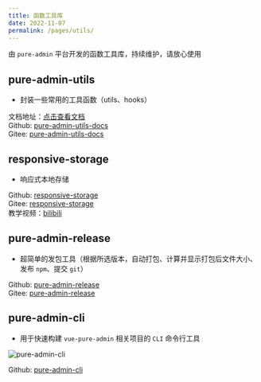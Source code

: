 ```yaml
---
title: 函数工具库
date: 2022-11-07
permalink: /pages/utils/
---
```


由 `pure-admin` 平台开发的函数工具库，持续维护，请放心使用

## pure-admin-utils

- 封装一些常用的工具函数（utils、hooks）

文档地址：[点击查看文档](https://pure-admin-utils.netlify.app)  
Github: [pure-admin-utils-docs](https://github.com/pure-admin/pure-admin-utils-docs)  
Gitee: [pure-admin-utils-docs](https://gitee.com/yiming_chang/pure-admin-utils-docs)

## responsive-storage

- 响应式本地存储

Github: [responsive-storage](https://github.com/xiaoxian521/responsive-storage)  
Gitee: [responsive-storage](https://gitee.com/yiming_chang/responsive-storage)  
教学视频：[bilibili](https://www.bilibili.com/video/BV1RT411u7fh/)

## pure-admin-release

- 超简单的发包工具（根据所选版本，自动打包、计算并显示打包后文件大小、发布 `npm`、提交 `git`）

Github: [pure-admin-release](https://github.com/pure-admin/pure-admin-release)  
Gitee: [pure-admin-release](https://gitee.com/yiming_chang/pure-admin-release)

## pure-admin-cli

- 用于快速构建 `vue-pure-admin` 相关项目的 `CLI` 命令行工具

![pure-admin-cli](~@alias/img/guide/pure-thin-cli.gif)

Github: [pure-admin-cli](https://github.com/pure-admin/pure-admin-cli)
